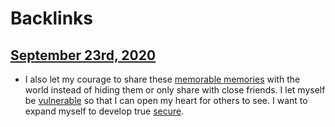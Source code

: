 
# Backlinks
## [September 23rd, 2020](<September 23rd, 2020.md>)
- I also let my courage to share these [memorable memories](<memorable memories.md>) with the world instead of hiding them or only share with close friends. I let myself be [vulnerable](<vulnerable.md>) so that I can open my heart for others to see. I want to expand myself to develop true [secure](<secure.md>).

